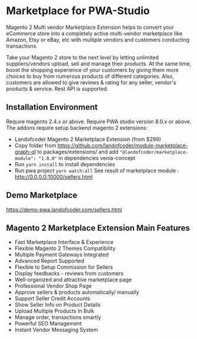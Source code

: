 # Marketplace for PWA-Studio

Magento 2 Multi vendor Marketplace Extension helps to convert your eCommerce store into a completely active multi-vendor marketplace like Amazon, Etsy or eBay, etc with multiple vendors and customers conducting transactions.

Take your Magento 2 store to the next level by letting unlimited suppliers/vendors upload, sell and manage their products. At the same time, boost the shopping experience of your customers by giving them more choices to buy from numerous products of different categories. Also, customers are allowed to give reviews & rating for any seller, vendor's products & service. Rest API is supported.



## Installation Environment
Require magento 2.4.x or above.
Require PWA studio version 8.0.x or above.
The addons require setup backend magento 2 extensions:
- Landofcoder Magento 2 Marketplace Extension (from $299)
- Copy folder from https://github.com/landofcoder/module-marketplace-graph-ql to packages/extensions/
and add ```"@landofcoder/marketplace-module": "1.0.0"``` in dependencies venia-concept
- Run ```yarn install``` to install dependencies
- Run pwa project ```yarn watch:all```
See result of marketplace module : http://0.0.0.0:10000/sellers.html
## Demo Marketplace
https://demo-pwa.landofcoder.com/sellers.html


## Magento 2 Marketplace Extension Main Features

- Fast Marketplace Interface & Experience
- Flexible Magento 2 Themes Compatibility
- Multiple Payment Gateways Integrated
- Advanced Report Supported
- Flexible to Setup Commission for Sellers
- Display feedbacks - reviews from customers
- Well-organized and attractive marketplace page
- Professional Vendor Shop Page
- Approve sellers & products automatically/ manually
- Support Seller Credit Accounts
- Show Seller Info on Product Details
- Upload Multiple Products In Bulk
- Manage order, transactions smartly
- Powerful SEO Management
- Instant Vendor Messaging System
